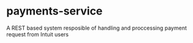 # payments-service
A REST based system resposible of handling and proccessing payment request from Intuit users
